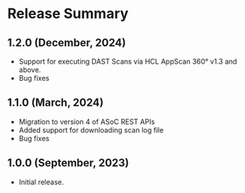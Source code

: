 Release Summary
=========
1.2.0 (December, 2024)
------
* Support for executing DAST Scans via HCL AppScan 360° v1.3 and above.
* Bug fixes

1.1.0 (March, 2024)
------
* Migration to version 4 of ASoC REST APIs
* Added support for downloading scan log file
* Bug fixes

1.0.0 (September, 2023)
------
* Initial release.

